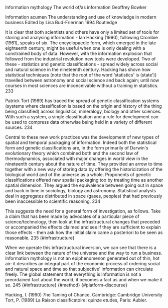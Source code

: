 ﻿Information mythology The world of/as information
Geoffrey Bowker

Information acumen The understanding and use of knowledge in modern business
Edited by Lisa Bud-Frierman 1994 Routledge

It is clear that both scientists and others have only a limited set of tools for storing and analysing information - Ian Hacking (1990), following Crombie (1961), speaks of six. The encyclopaedic form, which emerged in the late eighteenth century, might be useful when one is only dealing with a constrained body of data. However, with the information explosion that followed from the industrial revolution new tools were developed. Two of these - statistics and genetic classifications - spread widely across social and natural science in the nineteenth century. Hacking has shovn how statistical techniques (note that the root of the word ‘statistics' is (state')) travelled between astronomy and social science and back again; until now courses in most sciences are inconceivable without a training in statistics. 233

Patrick Tort (1989) has traced the spread of genetic classification systems (systems where classification is based on the origin and history of the thing being classified) across linguistics, mineralogy, biology and other sciences. With such a system, a single classification and a rule for development can be used to compress data otherwise being held in a variety of different sources. 234

Central to these new work practices was the development of new types of spatial and temporal packaging of information. Indeed both the statistical form and genetic classifications are, in the form primarily of Darwin's evolutionary theory which combined both and the second law of thermodynamics, associated with major changes in  world view in the nineteenth century about the nature of time. They provided an arrow to time together with a new way of storing data by offering the historicization of the biological world and of the universe as a whole. Proponents of genetic classifications offered new spatial packaging too by treating time as another spatial dimension. They argued the equivalence between going out in space and back in time in sociology, biology and astronomy. Statistical analysts deal in aggregates distributed in space (gases, peoples) that had previously been inaccessible to scientific reasoning. 234

This suggests the need for a general form of investigation, as follows. Take a claim that has been made by advocates of a particular piece of science/technology, then look at the infrastructural changes that preceded or accompanied the effects claimed and see if they are sufficient to explain those effects - then ask how the initial claim came a posteriori to be seen as reasonable. 235 {#infrastructure} 

When we operate this infrastructural inversion, we can see that there is a clear link between the nature of the universe and the way to run a business. Information mythology is not an epiphenomenon generated out of thin, hot air: it describes an integral part of the economic process of ordering social and natural space and time so that subjective' information can circulate freely. The global statement that everything is information is not a preordained fact about the world, it becomes a fact as and when we make it so. 245 {#infrastructure} {#method} {#platform-discourse}

Hacking, I. (1990) 7he Taming of Chance, Cambridge: Cambridge University
Tort, P. (1989) La Raison classificatoire: quinze etudes, Paris: Aubier.
